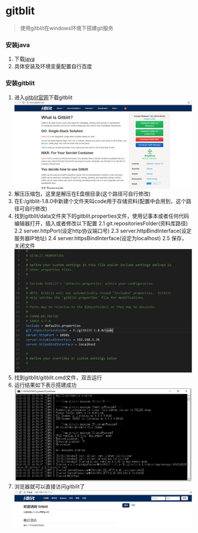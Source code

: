 # gitblit

> 使用gitblit在windows环境下搭建git服务
### 安装java
  1. 下载[java](http://www.java.com/zh_CN/)
  2. 具体安装及环境变量配置自行百度
### 安装gitblit
  1. 进入[gitblit官网](http://www.gitblit.com/)下载gitblit
  ![image](/images/gitblit.png)
  2. 解压压缩包，这里是解压在E盘根目录(这个路径可自行修改)
  3. 在E:/gitblit-1.8.0中新建个文件夹叫code用于存储资料(配置中会用到，这个路径可自行修改)
  4. 找到gitblit/data文件夹下的gitblit.properties文件，使用记事本或者任何代码编辑器打开，插入或者修改以下配置
    2.1 git.repositoriesFolder(资料库路径)
    2.2 server.httpPort(设定http协议端口号)
    2.3 server.httpBindInterface(设定服务器IP地址)
    2.4 server.httpsBindInterface(设定为localhost)
    2.5 保存，关闭文件
  ![image](/images/config.png)
  5. 找到gitblit/gitblit.cmd文件，双击运行
  6. 运行结果如下表示搭建成功
  ![image](/images/success1.png)
  7. 浏览器就可以直接访问gitblit了
  ![image](/images/success2.png)